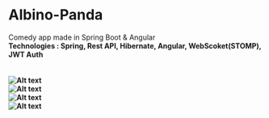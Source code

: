 # Albino-Panda
Comedy app made in Spring Boot &amp; Angular
<br>
<b>Technologies : Spring, Rest API, Hibernate, Angular, WebScoket(STOMP), JWT Auth
<br>
<br>
<br>
![Alt text](https://i.imgur.com/Ewun4d6.jpg?raw=true)
<br>
![Alt text](https://i.imgur.com/Fx1EU8M.png?raw=true)
<br>
![Alt text](https://i.imgur.com/jAeUg1S.jpg?raw=true)
<br>
![Alt text](https://i.imgur.com/2Uuwmir.jpg?raw=true)
